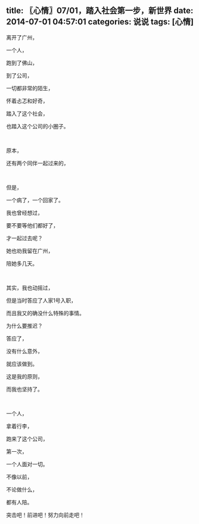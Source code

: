 title: 〖心情〗07/01，踏入社会第一步，新世界
date: 2014-07-01 04:57:01
categories: 说说
tags: [心情]
---
<p style="text-align: left;">离开了广州，</p>
<p style="text-align: left;">一个人，</p>
<p style="text-align: left;">跑到了佛山，</p><!--more-->
<p style="text-align: left;">到了公司，</p>
<p style="text-align: left;">一切都非常的陌生，</p>
<p style="text-align: left;">怀着忐忑和好奇，</p>
<p style="text-align: left;">踏入了这个社会，</p>
<p style="text-align: left;">也踏入这个公司的小圈子。</p><br/>
<p style="text-align: left;">原本，</p>
<p style="text-align: left;">还有两个同伴一起过来的，</p><br/>
<p style="text-align: left;">但是，</p>
<p style="text-align: left;">一个病了，一个回家了。</p>
<p style="text-align: left;">我也曾经想过，</p>
<p style="text-align: left;">要不要等他们都好了，</p>
<p style="text-align: left;">才一起过去呢？</p>
<p style="text-align: left;">她也劝我留在广州，</p>
<p style="text-align: left;">陪她多几天。</p><br/>
<p style="text-align: left;">其实，我也动摇过，</p>
<p style="text-align: left;">但是当时答应了人家1号入职，</p>
<p style="text-align: left;">而且我又的确没什么特殊的事情。</p>
<p style="text-align: left;">为什么要推迟？</p>
<p style="text-align: left;">答应了，</p>
<p style="text-align: left;">没有什么意外，</p>
<p style="text-align: left;">就应该做到。</p>
<p style="text-align: left;">这是我的原则，</p>
<p style="text-align: left;">而我也坚持了。</p><br/>
<p style="text-align: left;">一个人，</p>
<p style="text-align: left;">拿着行李，</p>
<p style="text-align: left;">跑来了这个公司，</p>
<p style="text-align: left;">第一次，</p>
<p style="text-align: left;">一个人面对一切。</p>
<p style="text-align: left;">不像以前，</p>
<p style="text-align: left;">不论做什么，</p>
<p style="text-align: left;">都有人陪。</p>
<p style="text-align: left;">突击吧！前进吧！努力向前走吧！</p>

